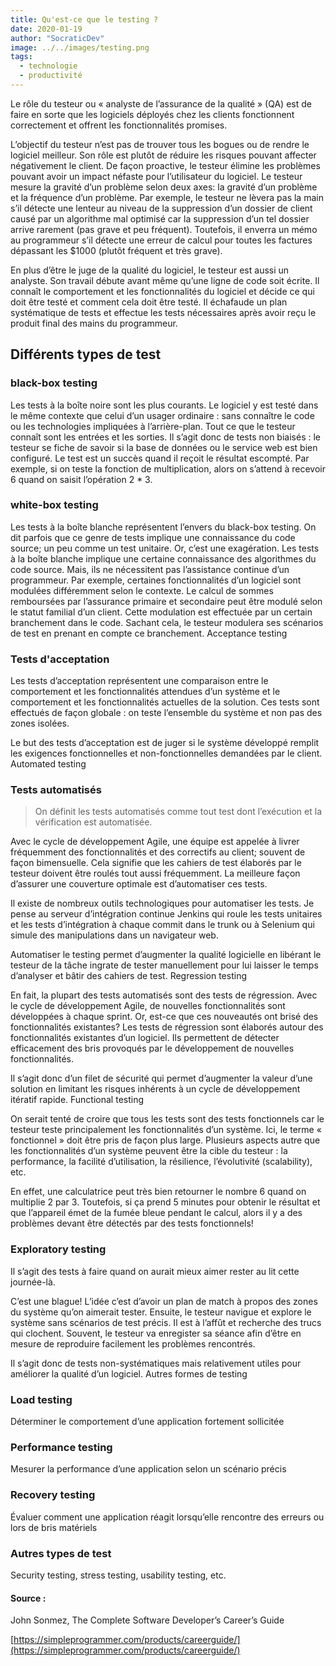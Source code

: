 ```yaml
---
title: Qu'est-ce que le testing ?
date: 2020-01-19
author: "SocraticDev"
image: ../../images/testing.png
tags:
  - technologie
  - productivité
---
```


Le rôle du testeur ou « analyste de l’assurance de la qualité » (QA) est de faire en sorte que les logiciels déployés chez les clients fonctionnent correctement et offrent les fonctionnalités promises.

L’objectif du testeur n’est pas de trouver tous les bogues ou de rendre le logiciel meilleur. Son rôle est plutôt de réduire les risques pouvant affecter négativement le client. De façon proactive, le testeur élimine les problèmes pouvant avoir un impact néfaste pour l’utilisateur du logiciel. Le testeur mesure la gravité d’un problème selon deux axes: la gravité d’un problème et la fréquence d’un problème. Par exemple, le testeur ne lèvera pas la main s’il détecte une lenteur au niveau de la suppression d’un dossier de client causé par un algorithme mal optimisé car la suppression d’un tel dossier arrive rarement (pas grave et peu fréquent). Toutefois, il enverra un mémo au programmeur s’il détecte une erreur de calcul pour toutes les factures dépassant les $1000 (plutôt fréquent et très grave).

En plus d’être le juge de la qualité du logiciel, le testeur est aussi un analyste. Son travail débute avant même qu’une ligne de code soit écrite. Il connaît le comportement et les fonctionnalités du logiciel et décide ce qui doit être testé et comment cela doit être testé. Il échafaude un plan systématique de tests et effectue les tests nécessaires après avoir reçu le produit final des mains du programmeur.

## Différents types de test

### black-box testing

Les tests à la boîte noire sont les plus courants. Le logiciel y est testé dans le même contexte que celui d’un usager ordinaire : sans connaître le code ou les technologies impliquées à l’arrière-plan. Tout ce que le testeur connaît sont les entrées et les sorties. Il s’agit donc de tests non biaisés : le testeur se fiche de savoir si la base de données ou le service web est bien configuré. Le test est un succès quand il reçoit le résultat escompté. Par exemple, si on teste la fonction de multiplication, alors on s’attend à recevoir 6 quand on saisit l’opération 2 \* 3.

### white-box testing

Les tests à la boîte blanche représentent l’envers du black-box testing. On dit parfois que ce genre de tests implique une connaissance du code source; un peu comme un test unitaire. Or, c’est une exagération. Les tests à la boîte blanche implique une certaine connaissance des algorithmes du code source. Mais, ils ne nécessitent pas l’assistance continue d’un programmeur. Par exemple, certaines fonctionnalités d’un logiciel sont modulées différemment selon le contexte. Le calcul de sommes remboursées par l’assurance primaire et secondaire peut être modulé selon le statut familial d’un client. Cette modulation est effectuée par un certain branchement dans le code. Sachant cela, le testeur modulera ses scénarios de test en prenant en compte ce branchement.
Acceptance testing

### Tests d'acceptation

Les tests d’acceptation représentent une comparaison entre le comportement et les fonctionnalités attendues d’un système et le comportement et les fonctionnalités actuelles de la solution. Ces tests sont effectués de façon globale : on teste l’ensemble du système et non pas des zones isolées.

Le but des tests d’acceptation est de juger si le système développé remplit les exigences fonctionnelles et non-fonctionnelles demandées par le client.
Automated testing

### Tests automatisés

> On définit les tests automatisés comme tout test dont l’exécution et la vérification est automatisée.

Avec le cycle de développement Agile, une équipe est appelée à livrer fréquemment des fonctionnalités et des correctifs au client; souvent de façon bimensuelle. Cela signifie que les cahiers de test élaborés par le testeur doivent être roulés tout aussi fréquemment. La meilleure façon d’assurer une couverture optimale est d’automatiser ces tests.

Il existe de nombreux outils technologiques pour automatiser les tests. Je pense au serveur d’intégration continue Jenkins qui roule les tests unitaires et les tests d’intégration à chaque commit dans le trunk ou à Selenium qui simule des manipulations dans un navigateur web.

Automatiser le testing permet d’augmenter la qualité logicielle en libérant le testeur de la tâche ingrate de tester manuellement pour lui laisser le temps d’analyser et bâtir des cahiers de test.
Regression testing

En fait, la plupart des tests automatisés sont des tests de régression. Avec le cycle de développement Agile, de nouvelles fonctionnalités sont développées à chaque sprint. Or, est-ce que ces nouveautés ont brisé des fonctionnalités existantes? Les tests de régression sont élaborés autour des fonctionnalités existantes d’un logiciel. Ils permettent de détecter efficacement des bris provoqués par le développement de nouvelles fonctionnalités.

Il s’agit donc d’un filet de sécurité qui permet d’augmenter la valeur d’une solution en limitant les risques inhérents à un cycle de développement itératif rapide.
Functional testing

On serait tenté de croire que tous les tests sont des tests fonctionnels car le testeur teste principalement les fonctionnalités d’un système. Ici, le terme « fonctionnel » doit être pris de façon plus large. Plusieurs aspects autre que les fonctionnalités d’un système peuvent être la cible du testeur : la performance, la facilité d’utilisation, la résilience, l’évolutivité (scalability), etc.

En effet, une calculatrice peut très bien retourner le nombre 6 quand on multiplie 2 par 3. Toutefois, si ça prend 5 minutes pour obtenir le résultat et que l’appareil émet de la fumée bleue pendant le calcul, alors il y a des problèmes devant être détectés par des tests fonctionnels!

### Exploratory testing

Il s’agit des tests à faire quand on aurait mieux aimer rester au lit cette journée-là.

C’est une blague! L’idée c’est d’avoir un plan de match à propos des zones du système qu’on aimerait tester. Ensuite, le testeur navigue et explore le système sans scénarios de test précis. Il est à l’affût et recherche des trucs qui clochent. Souvent, le testeur va enregister sa séance afin d’être en mesure de reproduire facilement les problèmes rencontrés.

Il s’agit donc de tests non-systématiques mais relativement utiles pour améliorer la qualité d’un logiciel.
Autres formes de testing

### Load testing

Déterminer le comportement d’une application fortement sollicitée

### Performance testing

Mesurer la performance d’une application selon un scénario précis

### Recovery testing

Évaluer comment une application réagit lorsqu’elle rencontre des erreurs ou lors de bris matériels

### Autres types de test

Security testing, stress testing, usability testing, etc.

#### Source :

John Sonmez, The Complete Software Developer’s Career’s Guide

[https://simpleprogrammer.com/products/careerguide/](https://simpleprogrammer.com/products/careerguide/)
